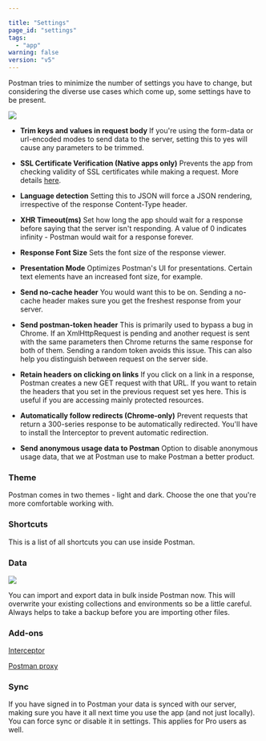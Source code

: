 ```yaml
---

title: "Settings"
page_id: "settings"
tags: 
  - "app"
warning: false
version: "v5"
---
```


Postman tries to minimize the number of settings you have to change, but considering the diverse use cases which come up, some settings have to be present.

[![](https://www.getpostman.com/img/v1/docs/thumbs/29-1.png)][0]

* **Trim keys and values in request body**
If you're using the form-data or url-encoded modes to send data to the server, setting this to yes will cause any parameters to be trimmed.

* **SSL Certificate Verification (Native apps only)**
Prevents the app from checking validity of SSL certificates while making a request. More details [here][1].

* **Language detection**
Setting this to JSON will force a JSON rendering, irrespective of the response Content-Type header.

* **XHR Timeout(ms)**
Set how long the app should wait for a response before saying that the server isn't responding. A value of 0 indicates infinity - Postman would wait for a response forever.

* **Response Font Size**
Sets the font size of the response viewer.

* **Presentation Mode**
Optimizes Postman's UI for presentations. Certain text elements have an increased font size, for example.

* **Send no-cache header**
You would want this to be on. Sending a no-cache header makes sure you get the freshest response from your server.

* **Send postman-token header**
This is primarily used to bypass a bug in Chrome. If an XmlHttpRequest is pending and another request is sent with the same parameters then Chrome returns the same response for both of them. Sending a random token avoids this issue. This can also help you distinguish between request on the server side.

* **Retain headers on clicking on links**
If you click on a link in a response, Postman creates a new GET request with that URL. If you want to retain the headers that you set in the previous request set yes here. This is useful if you are accessing mainly protected resources.

* **Automatically follow redirects (Chrome-only)**
Prevent requests that return a 300-series response to be automatically redirected. You'll have to install the Interceptor to prevent automatic redirection.

* **Send anonymous usage data to Postman**
Option to disable anonymous usage data, that we at Postman use to make Postman a better product. 

### Theme

Postman comes in two themes - light and dark. Choose the one that you're more comfortable working with.

### Shortcuts

This is a list of all shortcuts you can use inside Postman.

### Data

[![](https://www.getpostman.com/img/v1/docs/thumbs/29-2.png)
][2]

You can import and export data in bulk inside Postman now. This will overwrite your existing collections and environments so be a little careful. Always helps to take a backup before you are importing other files.

### Add-ons

[Interceptor][3]

[Postman proxy][4]

### Sync

If you have signed in to Postman your data is synced with our server, making sure you have it all next time you use the app (and not just locally). You can force sync or disable it in settings. This applies for Pro users as well.


[0]: https://www.getpostman.com/img/v1/docs/source/29-1.png
[1]: https://www.getpostman.com/docs/ignoring_ssl
[2]: https://www.getpostman.com/img/v1/docs/source/29-2.png
[3]: https://github.com/postmanlabs/postman-chrome-interceptor
[4]: https://github.com/postmanlabs/postman-app-support/wiki/Postman-Proxy
